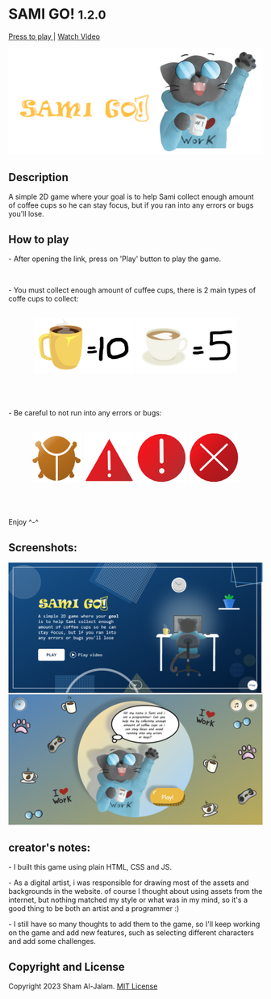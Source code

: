 <h1>SAMI GO! <small>1.2.0</small></h1>
<p><a href="https://shamahmad2022.github.io/SamiGo/index.html">Press to play </a> | <a href="https://drive.google.com/file/d/1YpN-74IL_-I6WrQfe0_EL9M4ysCHRgk8/view"> Watch Video</a></p>
<a href="https://shamahmad2022.github.io/SamiGo/index.html"><img src="./Assets/samigomk.png" alt="logo"></a>

<h2>Description</h2>
<p>A simple 2D game where your goal is to help Sami collect enough amount of coffee cups so he can stay focus, but if you ran into any errors or bugs you'll lose.</p>

<h2>How to play</h2>
<p>- After opening the link, press on 'Play' button to play the game.</p>
<br>

<p>- You must collect enough amount of cuffee cups, there is 2 main types of coffe cups to collect:</p>
<br>
<div align="center">
<img src="./Assets/Bigcoffeemd.png" alt="big coffe cup" width="200">
<img src="./Assets/Smallcoffeemd.png" alt="small coffee cup"width="200">
</div>

<br>
<br>
<br>

<p>- Be careful to not run into any errors or bugs:</p>
<br>
<div align="center">
<img src="./Assets/error1.png" alt="error" width="100">
<img src="./Assets/error2.png" alt="error"width="100">
<img src="./Assets/error3.png" alt="error"width="100">
<img src="./Assets/error4.png" alt="error"width="100">
</div>


<br>
<br>
<br>
<p>Enjoy ^-^</p>

<h2>Screenshots:</h2>
<img src="./Assets/Screenshot1.png" alt="screenshot 1">
<img src="./Assets/Screenshot2.png" alt="screenshot 2">

<h2>creator's notes:</h2>
<p>- I built this game using plain HTML, CSS and JS.</p>
<p>- As a digital artist, i was responsible for drawing most of the assets and backgrounds in the website. of course I thought about using assets from the internet, but nothing matched my style or what was in my mind, so it's a good thing to be both an artist and a programmer :) </p>
<p>- I still have so many thoughts to add them to the game, so I'll keep working on the game and add new features, such as selecting different characters and add some challenges.</p>

<h2>Copyright and License</h2>
<p>Copyright 2023 Sham Al-Jalam. <a href="https://choosealicense.com/licenses/mit/"> MIT License </a></p>